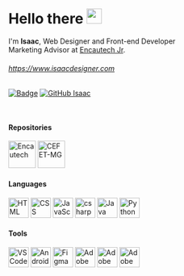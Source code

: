 <!--<img src="https://user-images.githubusercontent.com/45897757/165803660-d73ec054-dd03-4622-baa0-30e96fd20e44.png" height="180">-->

# Hello there <img src="https://raw.githubusercontent.com/kaueMarques/kaueMarques/master/hi.gif" width="30px">
I'm <b>Isaac</b>, Web Designer and Front-end Developer
<br>Marketing Advisor at <a href="https://github.com/encautech">Encautech Jr</a>.
###### <a href="https://www.isaacdesigner.com">https://www.isaacdesigner.com</a>

[![Badge](https://img.shields.io/static/v1?label=&message=Isaac&color=blue&style=flat-square&logo=Linkedin&logoColor=white&link=https://www.linkedin.com/in/isaac-carvalho/)](https://www.linkedin.com/in/isaac-carvalho/)
[![GitHub Isaac](https://img.shields.io/github/followers/isaaccarvalho?label=follow&style=social)](https://github.com/isaaccarvalho)

<br>

#### Repositories
<p align="left">
<a href="https://github.com/encautech"><img src="https://media2.giphy.com/media/CoEYzNBQFRR3NxBdzx/giphy.gif?cid=ecf05e477tpbc36t2pz6c2vivb0vxl0yhv122brbyusajx4e&rid=giphy.gif&ct=s" height="54" alt="Encautech"></a>
<a href="https://github.com/isaaccarvalho/cefetmg/"><img src="https://upload.wikimedia.org/wikipedia/commons/thumb/f/fd/Logo_CEFET-MG.png/768px-Logo_CEFET-MG.png" height="54" alt="CEFET-MG"><a>


#### Languages

<p align="left"> 
<img src="https://www.vectorlogo.zone/logos/w3_html5/w3_html5-icon.svg" alt="HTML" title="HTML" width="40" height="40"/> 
<img src="https://www.vectorlogo.zone/logos/w3_css/w3_css-icon.svg" alt="CSS" title="CSS" width="40" height="40"/> 
<img src="https://upload.vectorlogo.zone/logos/javascript/images/239ec8a4-163e-4792-83b6-3f6d96911757.svg" alt="JavaScript" title="JavaScript" width="40" height="40"/> 
<img src="https://cdn.cdnlogo.com/logos/c/27/c.svg" alt="csharp" title="C Sharp" width="40" height="40"/>
<img src="https://www.vectorlogo.zone/logos/java/java-icon.svg" alt="Java" title="Java" width="40" height="40"/>
<img src="https://www.vectorlogo.zone/logos/python/python-icon.svg" alt="Python" title="Python" width="40" height="40"/>
 <!--<br><img src="https://github-readme-stats.vercel.app/api/top-langs/?username=isaaccarvalho&layout=compact&exclude_repo=exposure-fusion&theme=buefy" alt="Top Langs" width="265"/>-->
  
#### Tools
  
<p align="left"> 
<img src="https://upload.wikimedia.org/wikipedia/commons/9/9a/Visual_Studio_Code_1.35_icon.svg" alt="VS Code" title="Vs Code" width="40" height="40"/> 
<img src="https://upload.wikimedia.org/wikipedia/commons/9/95/Android_Studio_Icon_3.6.svg" alt="Android Studio" title="Android Studio" width="40" height="40"/>
<img src="https://upload.wikimedia.org/wikipedia/commons/3/33/Figma-logo.svg" alt="Figma" title="Figma" width="40" height="40"/>
<img src="https://upload.wikimedia.org/wikipedia/commons/c/c2/Adobe_XD_CC_icon.svg" alt="Adobe XD" title="Adobe XD" width="40" height="40"/>
<img src="https://upload.wikimedia.org/wikipedia/commons/f/fb/Adobe_Illustrator_CC_icon.svg" alt="Adobe Illustrator" title="Adobe Illustrator" width="40" height="40"/>
<img src="https://upload.wikimedia.org/wikipedia/commons/a/af/Adobe_Photoshop_CC_icon.svg" alt="Adobe Photoshop" title="Adobe Photoshop" width="40" height="40"/>
  
<!--#### Extras

<p align="left">
<img src="https://upload.wikimedia.org/wikipedia/commons/9/98/WordPress_blue_logo.svg" alt="Wordpress" title="Wordpress" width="40" height="40"/>
<img src="https://upload.wikimedia.org/wikipedia/commons/0/0c/Blender_logo_no_text.svg" alt="Blender" title="Blender" width="40" height="40"/>
-->
  


  
  
